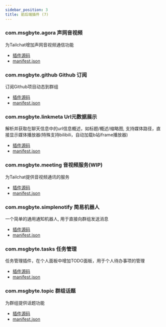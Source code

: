 ```yaml
---
sidebar_position: 3
title: 前后端插件 (7)
---
```


### com.msgbyte.agora 声网音视频

为Tailchat增加声网音视频通信功能

- [插件源码](https://github.com/msgbyte/tailchat/blob/master/server/plugins/com.msgbyte.agora/web/plugins/com.msgbyte.agora)
- [manifest.json](https://github.com/msgbyte/tailchat/blob/master/server/plugins/com.msgbyte.agora/web/plugins/com.msgbyte.agora/manifest.json)


### com.msgbyte.github Github 订阅

订阅Github项目动态到群组

- [插件源码](https://github.com/msgbyte/tailchat/blob/master/server/plugins/com.msgbyte.github/web/plugins/com.msgbyte.github)
- [manifest.json](https://github.com/msgbyte/tailchat/blob/master/server/plugins/com.msgbyte.github/web/plugins/com.msgbyte.github/manifest.json)


### com.msgbyte.linkmeta Url元数据展示

解析并获取在聊天信息中的url信息概述，如标题/概述/缩略图, 支持媒体路径，直接显示媒体播放器(特殊支持bilibili，自动加载b站iframe播放器)

- [插件源码](https://github.com/msgbyte/tailchat/blob/master/server/plugins/com.msgbyte.linkmeta/web/plugins/com.msgbyte.linkmeta)
- [manifest.json](https://github.com/msgbyte/tailchat/blob/master/server/plugins/com.msgbyte.linkmeta/web/plugins/com.msgbyte.linkmeta/manifest.json)


### com.msgbyte.meeting 音视频服务(WIP)

为Tailchat提供音视频通讯的服务

- [插件源码](https://github.com/msgbyte/tailchat/blob/master/server/plugins/com.msgbyte.meeting/web/plugins/com.msgbyte.meeting)
- [manifest.json](https://github.com/msgbyte/tailchat/blob/master/server/plugins/com.msgbyte.meeting/web/plugins/com.msgbyte.meeting/manifest.json)


### com.msgbyte.simplenotify 简易机器人

一个简单的通用通知机器人, 用于直接向群组发送消息

- [插件源码](https://github.com/msgbyte/tailchat/blob/master/server/plugins/com.msgbyte.simplenotify/web/plugins/com.msgbyte.simplenotify)
- [manifest.json](https://github.com/msgbyte/tailchat/blob/master/server/plugins/com.msgbyte.simplenotify/web/plugins/com.msgbyte.simplenotify/manifest.json)


### com.msgbyte.tasks 任务管理

任务管理插件，在个人面板中增加TODO面板，用于个人待办事项的管理

- [插件源码](https://github.com/msgbyte/tailchat/blob/master/server/plugins/com.msgbyte.tasks/web/plugins/com.msgbyte.tasks)
- [manifest.json](https://github.com/msgbyte/tailchat/blob/master/server/plugins/com.msgbyte.tasks/web/plugins/com.msgbyte.tasks/manifest.json)


### com.msgbyte.topic 群组话题

为群组提供话题功能

- [插件源码](https://github.com/msgbyte/tailchat/blob/master/server/plugins/com.msgbyte.topic/web/plugins/com.msgbyte.topic)
- [manifest.json](https://github.com/msgbyte/tailchat/blob/master/server/plugins/com.msgbyte.topic/web/plugins/com.msgbyte.topic/manifest.json)

